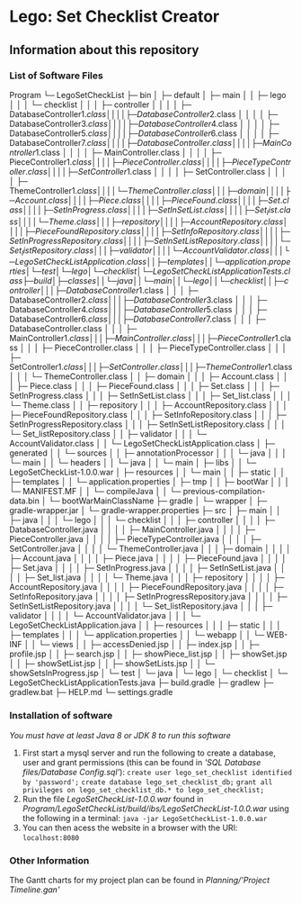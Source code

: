 # Lego: Set Checklist Creator

## Information about this repository

### List of Software Files

Program
└─ LegoSetCheckList
├─ bin
│  ├─ default
│  ├─ main
│  │  ├─ lego
│  │  │  └─ checklist
│  │  │     ├─ controller
│  │  │     │  ├─ DatabaseController$1.class
│  │  │     │  ├─ DatabaseController$2.class
│  │  │     │  ├─ DatabaseController$3.class
│  │  │     │  ├─ DatabaseController$4.class
│  │  │     │  ├─ DatabaseController$5.class
│  │  │     │  ├─ DatabaseController$6.class
│  │  │     │  ├─ DatabaseController$7.class
│  │  │     │  ├─ DatabaseController.class
│  │  │     │  ├─ MainController$1.class
│  │  │     │  ├─ MainController.class
│  │  │     │  ├─ PieceController$1.class
│  │  │     │  ├─ PieceController.class
│  │  │     │  ├─ PieceTypeController.class
│  │  │     │  ├─ SetController$1.class
│  │  │     │  ├─ SetController.class
│  │  │     │  ├─ ThemeController$1.class
│  │  │     │  └─ ThemeController.class
│  │  │     ├─ domain
│  │  │     │  ├─ Account.class
│  │  │     │  ├─ Piece.class
│  │  │     │  ├─ PieceFound.class
│  │  │     │  ├─ Set.class
│  │  │     │  ├─ SetInProgress.class
│  │  │     │  ├─ SetInSetList.class
│  │  │     │  ├─ Set_list.class
│  │  │     │  └─ Theme.class
│  │  │     ├─ repository
│  │  │     │  ├─ AccountRepository.class
│  │  │     │  ├─ PieceFoundRepository.class
│  │  │     │  ├─ SetInfoRepository.class
│  │  │     │  ├─ SetInProgressRepository.class
│  │  │     │  ├─ SetInSetListRepository.class
│  │  │     │  └─ Set_listRepository.class
│  │  │     ├─ validator
│  │  │     │  └─ AccountValidator.class
│  │  │     └─ LegoSetCheckListApplication.class
│  │  ├─ templates
│  │  └─ application.properties
│  └─ test
│     └─ lego
│        └─ checklist
│           └─ LegoSetCheckListApplicationTests.class
├─ build
│  ├─ classes
│  │  └─ java
│  │     └─ main
│  │        └─ lego
│  │           └─ checklist
│  │              ├─ controller
│  │              │  ├─ DatabaseController$1.class
│  │              │  ├─ DatabaseController$2.class
│  │              │  ├─ DatabaseController$3.class
│  │              │  ├─ DatabaseController$4.class
│  │              │  ├─ DatabaseController$5.class
│  │              │  ├─ DatabaseController$6.class
│  │              │  ├─ DatabaseController$7.class
│  │              │  ├─ DatabaseController.class
│  │              │  ├─ MainController$1.class
│  │              │  ├─ MainController.class
│  │              │  ├─ PieceController$1.class
│  │              │  ├─ PieceController.class
│  │              │  ├─ PieceTypeController.class
│  │              │  ├─ SetController$1.class
│  │              │  ├─ SetController.class
│  │              │  ├─ ThemeController$1.class
│  │              │  └─ ThemeController.class
│  │              ├─ domain
│  │              │  ├─ Account.class
│  │              │  ├─ Piece.class
│  │              │  ├─ PieceFound.class
│  │              │  ├─ Set.class
│  │              │  ├─ SetInProgress.class
│  │              │  ├─ SetInSetList.class
│  │              │  ├─ Set_list.class
│  │              │  └─ Theme.class
│  │              ├─ repository
│  │              │  ├─ AccountRepository.class
│  │              │  ├─ PieceFoundRepository.class
│  │              │  ├─ SetInfoRepository.class
│  │              │  ├─ SetInProgressRepository.class
│  │              │  ├─ SetInSetListRepository.class
│  │              │  └─ Set_listRepository.class
│  │              ├─ validator
│  │              │  └─ AccountValidator.class
│  │              └─ LegoSetCheckListApplication.class
│  ├─ generated
│  │  └─ sources
│  │     ├─ annotationProcessor
│  │     │  └─ java
│  │     │     └─ main
│  │     └─ headers
│  │        └─ java
│  │           └─ main
│  ├─ libs
│  │  └─ LegoSetCheckList-1.0.0.war
│  ├─ resources
│  │  └─ main
│  │     ├─ static
│  │     ├─ templates
│  │     └─ application.properties
│  ├─ tmp
│  │  ├─ bootWar
│  │  │  └─ MANIFEST.MF
│  │  └─ compileJava
│  │     └─ previous-compilation-data.bin
│  └─ bootWarMainClassName
├─ gradle
│  └─ wrapper
│     ├─ gradle-wrapper.jar
│     └─ gradle-wrapper.properties
├─ src
│  ├─ main
│  │  ├─ java
│  │  │  └─ lego
│  │  │     └─ checklist
│  │  │        ├─ controller
│  │  │        │  ├─ DatabaseController.java
│  │  │        │  ├─ MainController.java
│  │  │        │  ├─ PieceController.java
│  │  │        │  ├─ PieceTypeController.java
│  │  │        │  ├─ SetController.java
│  │  │        │  └─ ThemeController.java
│  │  │        ├─ domain
│  │  │        │  ├─ Account.java
│  │  │        │  ├─ Piece.java
│  │  │        │  ├─ PieceFound.java
│  │  │        │  ├─ Set.java
│  │  │        │  ├─ SetInProgress.java
│  │  │        │  ├─ SetInSetList.java
│  │  │        │  ├─ Set_list.java
│  │  │        │  └─ Theme.java
│  │  │        ├─ repository
│  │  │        │  ├─ AccountRepository.java
│  │  │        │  ├─ PieceFoundRepository.java
│  │  │        │  ├─ SetInfoRepository.java
│  │  │        │  ├─ SetInProgressRepository.java
│  │  │        │  ├─ SetInSetListRepository.java
│  │  │        │  └─ Set_listRepository.java
│  │  │        ├─ validator
│  │  │        │  └─ AccountValidator.java
│  │  │        └─ LegoSetCheckListApplication.java
│  │  ├─ resources
│  │  │  ├─ static
│  │  │  ├─ templates
│  │  │  └─ application.properties
│  │  └─ webapp
│  │     └─ WEB-INF
│  │        └─ views
│  │           ├─ accessDenied.jsp
│  │           ├─ index.jsp
│  │           ├─ profile.jsp
│  │           ├─ search.jsp
│  │           ├─ showPiece_list.jsp
│  │           ├─ showSet.jsp
│  │           ├─ showSetList.jsp
│  │           ├─ showSetLists.jsp
│  │           └─ showSetsInProgress.jsp
│  └─ test
│     └─ java
│        └─ lego
│           └─ checklist
│              └─ LegoSetCheckListApplicationTests.java
├─ build.gradle
├─ gradlew
├─ gradlew.bat
├─ HELP.md
└─ settings.gradle

### Installation of software

*You must have at least Java 8 or JDK 8 to run this software*

1. First start a mysql server and run the following to create a database, user and grant permissions (this can be found in *'SQL Database files/Database Config.sql'*):
   `create user lego_set_checklist identified by 'password';`
   `create database lego_set_checklist_db;`
   `grant all privileges on lego_set_checklist_db.* to lego_set_checklist;`
2. Run the file *LegoSetCheckList-1.0.0.war* found in *Program/LegoSetCheckList/build/ibs/LegoSetCheckList-1.0.0.war* using the following in a terminal:
   `java -jar LegoSetCheckList-1.0.0.war`
3. You can then acess the website in a browser with the URl:
   `localhost:8080`

### Other Information

The Gantt charts for my project plan can be found in *Planning/'Project Timeline.gan'*
